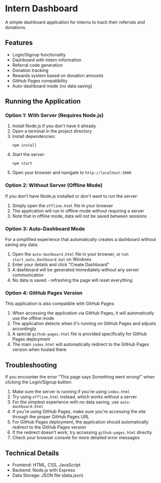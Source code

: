 # Intern Dashboard

A simple dashboard application for interns to track their referrals and donations.

## Features

- Login/Signup functionality
- Dashboard with intern information
- Referral code generation
- Donation tracking
- Rewards system based on donation amounts
- GitHub Pages compatibility
- Auto-dashboard mode (no data saving)

## Running the Application

### Option 1: With Server (Requires Node.js)

1. Install Node.js if you don't have it already
2. Open a terminal in the project directory
3. Install dependencies:
   ```
   npm install
   ```
4. Start the server:
   ```
   npm start
   ```
5. Open your browser and navigate to `http://localhost:3000`

### Option 2: Without Server (Offline Mode)

If you don't have Node.js installed or don't want to run the server:

1. Simply open the `offline.html` file in your browser
2. The application will run in offline mode without requiring a server
3. Note that in offline mode, data will not be saved between sessions

### Option 3: Auto-Dashboard Mode

For a simplified experience that automatically creates a dashboard without saving any data:

1. Open the `auto-dashboard.html` file in your browser, or run `start_auto_dashboard.bat` on Windows
2. Enter your details and click "Create Dashboard"
3. A dashboard will be generated immediately without any server communication
4. No data is saved - refreshing the page will reset everything

### Option 4: GitHub Pages Version

This application is also compatible with GitHub Pages:

1. When accessing the application via GitHub Pages, it will automatically use the offline mode
2. The application detects when it's running on GitHub Pages and adjusts accordingly
3. A special `github-pages.html` file is provided specifically for GitHub Pages deployment
4. The main `index.html` will automatically redirect to the GitHub Pages version when hosted there

## Troubleshooting

If you encounter the error "This page says Something went wrong!" when clicking the Login/Signup button:

1. Make sure the server is running if you're using `index.html`
2. Try using `offline.html` instead, which works without a server
3. For the simplest experience with no data saving, use `auto-dashboard.html`
4. If you're using GitHub Pages, make sure you're accessing the site through the proper GitHub Pages URL
5. For GitHub Pages deployment, the application should automatically redirect to the GitHub Pages version
6. If the redirect doesn't work, try accessing `github-pages.html` directly
7. Check your browser console for more detailed error messages

## Technical Details

- Frontend: HTML, CSS, JavaScript
- Backend: Node.js with Express
- Data Storage: JSON file (data.json)